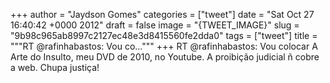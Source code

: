 
+++
author = "Jaydson Gomes"
categories = ["tweet"]
date = "Sat Oct 27 16:40:42 +0000 2012"
draft = false
image = "{TWEET_IMAGE}"
slug = "9b98c965ab8997c2127ec48e3d8415560fe2dda0"
tags = ["tweet"]
title = """RT @rafinhabastos: Vou co..."""
+++
RT @rafinhabastos: Vou colocar A Arte do Insulto, meu DVD de 2010, no Youtube. A proibição judicial ñ cobre a web. Chupa justiça!
